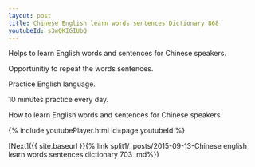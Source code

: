 ```yaml
---
layout: post
title: Chinese English learn words sentences Dictionary 868 
youtubeId: s3wQKIGIUbQ
---
```

 
 
Helps to learn English words and sentences for Chinese speakers.

Opportunitiy to repeat the words sentences. 

Practice English language. 
 
10 minutes practice every day. 
 
How to learn English words and sentences for Chinese speakers 
 
{% include youtubePlayer.html id=page.youtubeId %}
 
 
[Next]({{ site.baseurl }}{% link  split1/_posts/2015-09-13-Chinese english learn words sentences dictionary 703 .md%})
 
